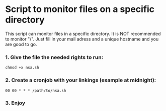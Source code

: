 # Script to monitor files on a specific directory

This script can monitor files in a specific directory. It is NOT recommended to monitor "/".
Just fill in your mail adress and a unique hostname and you are good to go.

### 1. Give the file the needed rights to run:
    chmod +x nsa.sh

### 2. Create a cronjob with your linkings (example at midnight):
    00 00 * * * /path/to/nsa.sh

### 3. Enjoy

